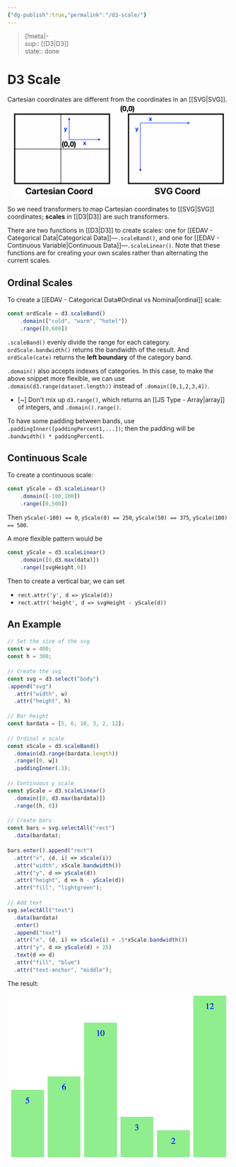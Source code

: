 ```yaml
---
{"dg-publish":true,"permalink":"/d3-scale/"}
---
```


> [!meta]-  
sup::  [[D3\|D3]]  
state:: done

# D3 Scale

Cartesian coordinates are different from the coordinates in an [[SVG\|SVG]].
![](https://raw.githubusercontent.com/zcysxy/Figurebed/master/img/20221201003039.png)

So we need transformers to map Cartesian coordinates to [[SVG\|SVG]] coordinates; **scales** in [[D3\|D3]] are such transformers.

There are two functions in [[D3\|D3]] to create scales: one for [[EDAV - Categorical Data\|Categorical Data]]—`.scaleBand()`, and one for [[EDAV - Continuous Variable\|Continuous Data]]—`.scaleLinear()`.
Note that these functions are for creating your own scales rather than alternating the current scales.

## Ordinal Scales

To create a [[EDAV - Categorical Data#Ordinal vs Nominal\|ordinal]] scale:

```js
const ordScale = d3.scaleBand()
    .domain(["cold", "warm", "hotel"])
    .range([0,600])
```

`.scaleBand()` evenly divide the range for each category.
`ordScale.bandwidth()` returns the bandwidth of the result.
And `ordScale(cate)` returns the **left boundary** of the category band.

`.domain()` also accepts indexes of categories.
In this case, to make the above snippet more flexible, we can use `.domain(d3.range(dataset.length))` instead of `.domain([0,1,2,3,4])`.

- [~] Don't mix up `d3.range()`, which returns an [[JS Type - Array\|array]] of integers, and `.domain().range()`.

To have some padding between bands, use `.paddingInner([paddingPercent1,...])`; then the padding will be `.bandwidth() * paddingPercent1`.

## Continuous Scale

To create a continuous scale:

```js
const yScale = d3.scaleLinear()
    .domain([-100,100])
    .range([0,500])
```

Then `yScale(-100) == 0`, `yScale(0) == 250`, `yScale(50) == 375`, `yScale(100) == 500`.

A more flexible pattern would be

```js
const yScale = d3.scaleLinear()
    .domain([0,d3.max(data)])
    .range([svgHeight,0])
```

Then to create a vertical bar, we can set

- `rect.attr('y', d => yScale(d))`
- `rect.attr('height', d => svgHeight - yScale(d))`

## An Example

```js
// Set the size of the svg
const w = 400;
const h = 300;

// Create the svg
const svg = d3.select("body")
.append("svg")
  .attr("width", w)
  .attr("height", h)

// Bar height
const bardata = [5, 6, 10, 3, 2, 12];

// Ordinal x scale
const xScale = d3.scaleBand()
  .domain(d3.range(bardata.length))
  .range([0, w])
  .paddingInner(.1);

// Continuous y scale
const yScale = d3.scaleLinear()
  .domain([0, d3.max(bardata)])
  .range([h, 0])

// Create bars
const bars = svg.selectAll("rect")
  .data(bardata);

bars.enter().append("rect")
  .attr("x", (d, i) => xScale(i))
  .attr("width", xScale.bandwidth())
  .attr("y", d => yScale(d))
  .attr("height", d => h - yScale(d))
  .attr("fill", "lightgreen");

// Add text
svg.selectAll("text")
  .data(bardata)
  .enter()
  .append("text")
  .attr("x", (d, i) => xScale(i) + .5*xScale.bandwidth())
  .attr("y", d => yScale(d) + 25)
  .text(d => d)
  .attr("fill", "blue")
  .attr("text-anchor", "middle");
```

The result:

![|500](https://raw.githubusercontent.com/zcysxy/Figurebed/master/img/20221201011728.png)
